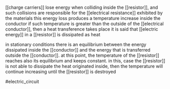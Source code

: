 [[charge carriers]] lose energy when colliding inside the [[resistor]], and such collisions are responsible for the [[electrical resistance]] exhibited by the materials
this energy loss produces a temperature increase inside the conductor
if such temperature is greater than the outside of the [[electrical conductor]], then a heat transference takes place
it is said that [[electric energy]] in a [[resistor]] is dissipated as heat

in stationary conditions there is an equilibrium between the energy dissipated inside the [[conductor]] and the energy that is transferred outside the [[conductor]]. at this point, the temperature of the [[resistor]] reaches also its equilibrium and keeps constant. in this, case the [[resistor]] is not able to dissipate the heat originated inside, then the temperature will continue increasing until the [[resistor]] is destroyed

#electric_circuit